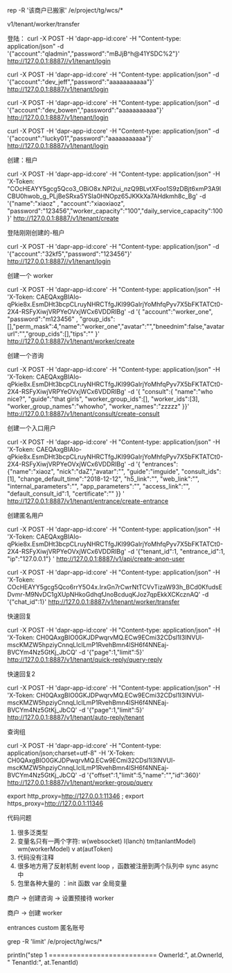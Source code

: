 

rep -R '该商户已搬家' /e/project/tg/wcs/*



v1/tenant/worker/transfer

登陆：
 curl -X POST -H 'dapr-app-id:core' -H "Content-type: application/json" -d '{"account":"qladmin","password":"mBJjB^h@41YSDC%2"}'  http://127.0.0.1:8887//v1/tenant/login

 curl -X POST -H 'dapr-app-id:core' -H "Content-type: application/json" -d '{"account":"dev_jeff","password":"aaaaaaaaaaa"}'  http://127.0.0.1:8887/v1/tenant/login


 curl -X POST -H 'dapr-app-id:core' -H "Content-type: application/json" -d '{"account":"dev_bowen","password":"aaaaaaaaaaa"}'  http://127.0.0.1:8887/v1/tenant/login
 
 curl -X POST -H 'dapr-app-id:core' -H "Content-type: application/json" -d '{"account":"lucky01","password":"aaaaaaaaaaa"}'  http://127.0.0.1:8887/v1/tenant/login





创建：租户

curl -X POST -H 'dapr-app-id:core' -H "Content-type: application/json" -H 'X-Token: "COcHEAYY5gcg5Qco3_OBiO8x.NPl2ui_nzQ9BLvtXFoo1S9zDBjt6xmP3A9ICBU0hwob_g_PLjBeSRxa5YSIa0HNOpz65JKKkXa7AHdkmh8c_Bg' -d '{"name":"xiaoz" , "account":"xiaoxiaoz", "password":"123456","worker_capacity":"100","daily_service_capacity":100 }'  http://127.0.0.1:8887/v1/tenant/create

登陆刚刚创建的-租户

 curl -X POST -H 'dapr-app-id:core' -H "Content-type: application/json" -d '{"account":"32kf5","password":"123456"}'  http://127.0.0.1:8887//v1/tenant/login


创建一个 worker

curl -X POST -H 'dapr-app-id:core' -H "Content-type: application/json" -H 'X-Token: CAEQAxgBIAIo-qPkie8x.EsmDHt3bcpCLruyNHRCTfgJKl99GaIrjYoMhfqPyv7X5bFKTATCt0-2X4-RSFyXiwjVRPYeOVxjWCx6VDDRIBg'  -d '{ "account":"worker_one",  "password":"m123456" , "group_ids":[],"perm_mask":4,"name":"worker_one","avatar":"","bneednim":false,"avatarurl":"","group_cids":[],"tips":"" }'  http://127.0.0.1:8887/v1/tenant/worker/create


创建一个咨询

curl -X POST -H 'dapr-app-id:core' -H "Content-type: application/json" -H 'X-Token: CAEQAxgBIAIo-qPkie8x.EsmDHt3bcpCLruyNHRCTfgJKl99GaIrjYoMhfqPyv7X5bFKTATCt0-2X4-RSFyXiwjVRPYeOVxjWCx6VDDRIBg'  -d  '{ "consult":{ "name":"who nice?",    "guide":"that girls",    "worker_group_ids":[],    "worker_ids":[3],    "worker_group_names":"whowho",    "worker_names":"zzzzz" }}'  http://127.0.0.1:8887/v1/tenant/consult/create-consult


创建一个入口用户

curl -X POST -H 'dapr-app-id:core' -H "Content-type: application/json" -H 'X-Token: CAEQAxgBIAIo-qPkie8x.EsmDHt3bcpCLruyNHRCTfgJKl99GaIrjYoMhfqPyv7X5bFKTATCt0-2X4-RSFyXiwjVRPYeOVxjWCx6VDDRIBg'  -d '{ "entrances":{"name":"xiaoz",   "nick":"daZ","avatar":"",   "guide":"imguide",   "consult_ids":[1],   "change_default_time":"2018-12-12",   "h5_link":"",   "web_link":"",   "internal_parameters":"",   "app_parameters":"",   "access_link":"",  "default_consult_id":1, "certificate":""  }}
'      http://127.0.0.1:8887/v1/tenant/entrance/create-entrance



创建匿名用户

curl -X POST -H 'dapr-app-id:core' -H "Content-type: application/json" -H 'X-Token: CAEQAxgBIAIo-qPkie8x.EsmDHt3bcpCLruyNHRCTfgJKl99GaIrjYoMhfqPyv7X5bFKTATCt0-2X4-RSFyXiwjVRPYeOVxjWCx6VDDRIBg' -d '{"tenant_id":1, "entrance_id":1,   "ip":"127.0.0.1"}	'  http://127.0.0.1:8887/v1/api/create-anon-user




 curl -X POST -H 'dapr-app-id:core' -H "Content-type: application/json" -H 'X-Token: COcHEAYY5gcg5Qco6rrY5O4x.IrxGn7rCwrNtTCVvTizaW93h_BCd0KfudsEDvmr-M9NvDC1gXUpNHkoGdhqfJnoBcduqKJoz7qpEkkXCKcznAQ' -d '{"chat_id":1}'  http://127.0.0.1:8887/v1/tenant/worker/transfer


快速回复

 curl -X POST -H 'dapr-app-id:core' -H "Content-type: application/json" -H 'X-Token: CH0QAxgBIO0GKJDPwqrvMQ.ECw9ECmi32CDsl1I3INVUl-mscKMZW5hpziyCnnqLlcILmP1RvehBmn4lSH6f4NNEaj-BVCYm4Nz5GtKj_JbCQ' -d '{"page":1,"limit":5}'  http://127.0.0.1:8887/v1/tenant/quick-reply/query-reply


快速回复2

 curl -X POST -H 'dapr-app-id:core' -H "Content-type: application/json" -H 'X-Token: CH0QAxgBIO0GKJDPwqrvMQ.ECw9ECmi32CDsl1I3INVUl-mscKMZW5hpziyCnnqLlcILmP1RvehBmn4lSH6f4NNEaj-BVCYm4Nz5GtKj_JbCQ' -d '{"page":1,"limit":5}'  http://127.0.0.1:8887/v1/tenant/auto-reply/tenant


查询组

curl -X POST -H 'dapr-app-id:core' -H "Content-type: application/json;charset=utf-8" -H 'X-Token: CH0QAxgBIO0GKJDPwqrvMQ.ECw9ECmi32CDsl1I3INVUl-mscKMZW5hpziyCnnqLlcILmP1RvehBmn4lSH6f4NNEaj-BVCYm4Nz5GtKj_JbCQ' -d '{"offset":1,"limit":5,"name":"","id":360}'  http://127.0.0.1:8887/v1/tenant/worker-group/query

 




export http_proxy=http://127.0.0.1:11346  ; export   https_proxy=http://127.0.0.1:11346


代码问题
1. 很多泛类型
2. 变量名只有一两个字符:  w(websocket)    l(lanch)     tm(tanlantModel)     wm(workerModel)    v at(autToken)
3. 代码没有注释
4. 很多地方用了反射机制 event loop ，函数被注册到两个队列中 sync async 中
6. 包里各种大量的 ：init   函数  var 全局变量


商户  -> 创建咨询 -> 设置预接待 worker

商户 -> 创建 worker

entrances  custom  匿名账号




grep -R 'limit' /e/project/tg/wcs/*


println("step 1 =========================== OwnerId:", at.OwnerId, " TenantId:", at.TenantId)